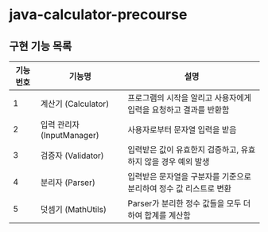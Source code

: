 # java-calculator-precourse

## 구현 기능 목록

| 기능 번호 | 기능명                | 설명                                                               |
|-----------|----------------------|--------------------------------------------------------------------|
| 1         | 계산기 (Calculator)  | 프로그램의 시작을 알리고 사용자에게 입력을 요청하고 결과를 반환함               |
| 2         | 입력 관리자 (InputManager) | 사용자로부터 문자열 입력을 받음                                  |
| 3         | 검증자 (Validator)   | 입력받은 값이 유효한지 검증하고, 유효하지 않을 경우 예외 발생   |
| 4         | 분리자 (Parser)      | 입력받은 문자열을 구분자를 기준으로 분리하여 정수 값 리스트로 변환 |
| 5         | 덧셈기 (MathUtils)       | Parser가 분리한 정수 값들을 모두 더하여 합계를 계산함           |
